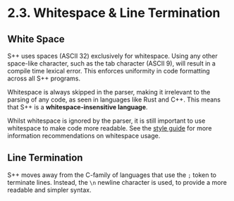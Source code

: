 # 2.3. Whitespace &amp; Line Termination

<primary-label ref="header-label"/>

<secondary-label ref="doc-wip"/>

## White Space

S++ uses spaces (ASCII 32) exclusively for whitespace. Using any other space-like character, such as the tab character
(ASCII 9), will result in a compile time lexical error. This enforces uniformity in code formatting across all S++
programs.

Whitespace is always skipped in the parser, making it irrelevant to the parsing of any code, as seen in languages like
Rust and C++. This means that S++ is a **whitespace-insensitive language**.

Whilst whitespace is ignored by the parser, it is still important to use whitespace to make code more readable. See
the [style guide]() for more information recommendations on whitespace usage.

## Line Termination

S++ moves away from the C-family of languages that use the `;` token to terminate lines. Instead, the `\n` newline
character is used, to provide a more readable and simpler syntax.
